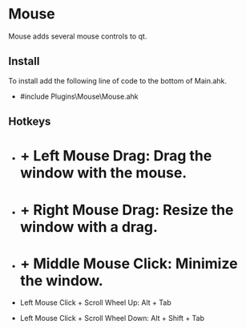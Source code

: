 Mouse
=====

Mouse adds several mouse controls to qt.



Install
-------

To install add the following line of code to the bottom of Main.ahk.

-   #include Plugins\\Mouse\\Mouse.ahk



Hotkeys
-------

-   # + Left Mouse Drag: Drag the window with the mouse.

-   # + Right Mouse Drag: Resize the window with a drag.

-   # + Middle Mouse Click: Minimize the window.

-   Left Mouse Click + Scroll Wheel Up: Alt + Tab

-   Left Mouse Click + Scroll Wheel Down: Alt + Shift + Tab
